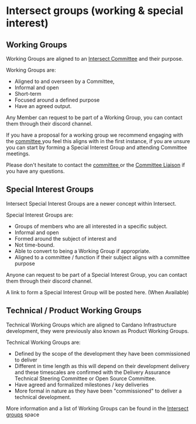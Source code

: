 # Intersect groups (working & special interest)

## Working Groups

Working Groups are aligned to an [Intersect Committee](https://intersect.gitbook.io/committee-overview) and their purpose. &#x20;

Working Groups are:

* Aligned to and overseen by a Committee,
* Informal and open
* Short-term&#x20;
* Focused around a defined purpose&#x20;
* Have an agreed output. &#x20;

Any Member can request to be part of a Working Group, you can contact them through their discord channel.

If you have a proposal for a working group we recommend engaging with the [committee ](https://intersect.gitbook.io/committee-overview)you feel this aligns with in the first instance, if you are unsure you can start by forming a Special Interest Group and attending Committee meetings.

Please don't hesitate to contact the [committee ](https://intersect.gitbook.io/committee-overview)or the [Committee Liaison](mailto:karen.wickham@intersectmbo.org) if you have any questions. &#x20;



## Special Interest Groups

Intersect Special Interest Groups are a newer concept within Intersect. &#x20;

Special Interest Groups are:

* Groups of members who are all interested in a specific subject. &#x20;
* Informal and open&#x20;
* Formed around the subject of interest and&#x20;
* Not time-bound. &#x20;
* Able to convert to being a Working Group if appropriate.
* Aligned to a committee / function if their subject aligns with a committee purpose&#x20;

Anyone can request to be part of a Special Interest Group, you can contact them through their discord channel.   &#x20;

A link to form a Special Interest Group will be posted here. (When Available)



## **Technical / Product Working Groups**

Technical Working Groups which are aligned to Cardano Infrastructure development, they were previously also known as Product Working Groups. &#x20;

Technical  Working Groups are:

* Defined by the scope of the development they have been commissioned to deliver
* Different in time length as this will depend on their development delivery and these timescales are confirmed with the Delivery Assurance Technical Steering Committee or Open Source Committee.&#x20;
* Have agreed and formalized milestones / key deliveries
* More formal in nature as they have been "commissioned" to deliver a technical development.&#x20;



More information and a list of Working Groups can be found in the [Intersect groups](https://app.gitbook.com/o/Prbm1mtkwSsGWSvG1Bfd/s/CRHkYsBzWMnZsSk4kyFU/ "mention") space

